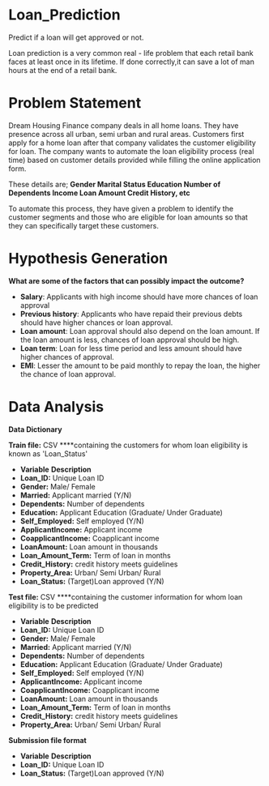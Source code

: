 # Loan_Prediction
Predict if a loan will get approved or not.


Loan prediction is a very common real - life problem that each retail bank faces at least once in its lifetime. 
If done correctly,it can save a lot of man hours at the end of a retail bank.

# Problem Statement
Dream Housing Finance company deals in all home loans. They have presence across all urban, semi urban and rural areas. Customers first apply for a home loan after that company validates the customer eligibility for loan. The company wants to automate the loan eligibility process (real time) based on customer details provided while filling the online application form. 

These details are;
**Gender
Marital Status
Education
Number of Dependents
Income
Loan Amount
Credit History, etc**

To automate this process, they have given a problem to identify the customer segments and those who are eligible for loan amounts so that they can specifically target these customers.

# Hypothesis Generation
**What are some of the factors that can possibly impact the outcome?**
- **Salary**: Applicants with high income should have more chances of loan approval
- **Previous history**: Applicants who have repaid their previous debts should have higher chances or loan approval.
- **Loan amount**: Loan approval should also depend on the loan amount. If the loan amount is less, chances of loan approval should be high.
- **Loan term**: Loan for less time period and less amount should have higher chances of approval.
- **EMI**: Lesser the amount to be paid monthly to repay the loan, the higher the chance of loan approval.

# Data Analysis
**Data Dictionary**

**Train file:** CSV ****containing the customers for whom loan eligibility is known as 'Loan_Status'

- **Variable**                 	    **Description**
- **Loan_ID:**                       	Unique Loan ID
- **Gender:**	                        Male/ Female
- **Married:**	                      Applicant married (Y/N)
- **Dependents:**	                    Number of dependents
- **Education:**	                    Applicant Education (Graduate/ Under Graduate)
- **Self_Employed:**	                Self employed (Y/N)
- **ApplicantIncome:**	              Applicant income
- **CoapplicantIncome:**	            Coapplicant income
- **LoanAmount:**	                    Loan amount in thousands
- **Loan_Amount_Term:**	              Term of loan in months
- **Credit_History:**	                credit history meets guidelines
- **Property_Area:**	                Urban/ Semi Urban/ Rural
- **Loan_Status:**                    (Target)Loan approved (Y/N)


**Test file:** CSV ****containing the customer information for whom loan eligibility is to be predicted

- **Variable**                 	    **Description**
- **Loan_ID:**                       	Unique Loan ID
- **Gender:**	                        Male/ Female
- **Married:**	                      Applicant married (Y/N)
- **Dependents:**	                    Number of dependents
- **Education:**	                    Applicant Education (Graduate/ Under Graduate)
- **Self_Employed:**	                Self employed (Y/N)
- **ApplicantIncome:**	              Applicant income
- **CoapplicantIncome:**	            Coapplicant income
- **LoanAmount:**	                    Loan amount in thousands
- **Loan_Amount_Term:**	              Term of loan in months
- **Credit_History:**	                credit history meets guidelines
- **Property_Area:**	                Urban/ Semi Urban/ Rural


**Submission file format**

- **Variable**                 	    **Description**
- **Loan_ID:**                       	Unique Loan ID
- **Loan_Status:**                    (Target)Loan approved (Y/N)

